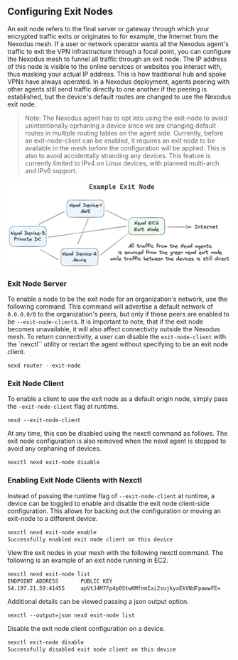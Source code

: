 ## Configuring Exit Nodes

An exit node refers to the final server or gateway through which your encrypted traffic exits or originates to for example, the Internet from the Nexodus mesh. If a user or network operator wants all the Nexodus agent's traffic to exit the VPN infrastructure through a focal point, you can configure the Nexodus mesh to funnel all traffic through an exit node. The IP address of this node is visible to the online services or websites you interact with, thus masking your actual IP address. This is how traditional hub and spoke VPNs have always operated. In a Nexodus deployment, agents peering with other agents still send traffic directly to one another if the peering is established, but the device's default routes are changed to use the Nexodus exit node.

> Note:
> The Nexodus agent has to opt into using the exit-node to avoid unintentionally oprhaning a device since we are changing default routes in multiple routing tables on the agent side. Currently, before an exit-node-client can be enabled, it requires an exit node to be available in the mesh before the configuration will be applied. This is also to avoid accidentally stranding any devices.
> This feature is currently limited to IPv4 on Linux devices, with planned multi-arch and IPv6 support.

![no-alt-text](../images/exit-node-example-1.png)

### Exit Node Server

To enable a node to be the exit node for an organization's network, use the following command. This command will advertise a default network of `0.0.0.0/0` to the organization's peers, but only if those peers are enabled to be `--exit-node-client`s. It is important to note, that if the exit node becomes unavailable, it will also affect connectivity outside the Nexodus mesh. To return connectivity, a user can disable the `exit-node-client` with the `nexctl`` utility or restart the agent without specifying to be an exit node client.

```text
nexd router --exit-node
```

### Exit Node Client

To enable a client to use the exit node as a default origin node, simply pass the `-exit-node-client` flag at runtime.

```text
nexd --exit-node-client
```

At any time, this can be disabled using the nexctl command as follows. The exit node configuration is also removed when the nexd agent is stopped to avoid any orphaning of devices.

```text
nexctl nexd exit-node disable
```

### Enabling Exit Node Clients with Nexctl

Instead of passing the runtime flag of `--exit-node-client` at runtime, a device can be toggled to enable and disable the exit node client-side configuration. This allows for backing out the configuration or moving an exit-node to a different device.

```text
nexctl nexd exit-node enable
Successfully enabled exit node client on this device
```

View the exit nodes in your mesh with the following nexctl command. The following is an example of an exit node running in EC2.

```text
nexctl nexd exit-node list
ENDPOINT ADDRESS       PUBLIC KEY
54.197.21.59:41455     apVtJ4M7Fp4p0StwKMfnmIai2sujkyxEkVNdFpawwFE=
```

Additional details can be viewed passing a json output option.

```text
nexctl --output=json nexd exit-node list
```

Disable the exit node client configuration on a device.

```text
nexctl exit-node disable
Successfully disabled exit node client on this device
```

